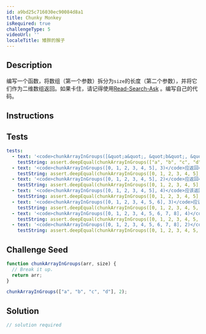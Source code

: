 ```yaml
---
id: a9bd25c716030ec90084d8a1
title: Chunky Monkey
isRequired: true
challengeType: 5
videoUrl: ''
localeTitle: 矮胖的猴子
---
```


## Description
<section id="description">编写一个函数，将数组（第一个参数）拆分为<code>size</code>的长度（第二个参数），并将它们作为二维数组返回。如果卡住，请记得使用<a href="http://forum.freecodecamp.org/t/how-to-get-help-when-you-are-stuck/19514" target="_blank">Read-Search-Ask</a> 。编写自己的代码。 </section>

## Instructions
<section id="instructions">
</section>

## Tests
<section id='tests'>

```yml
tests:
  - text: '<code>chunkArrayInGroups([&quot;a&quot;, &quot;b&quot;, &quot;c&quot;, &quot;d&quot;], 2)</code>应返回<code>[[&quot;a&quot;, &quot;b&quot;], [&quot;c&quot;, &quot;d&quot;]]</code> 。'
    testString: assert.deepEqual(chunkArrayInGroups(["a", "b", "c", "d"], 2), [["a", "b"], ["c", "d"]], '<code>chunkArrayInGroups(["a", "b", "c", "d"], 2)</code> should return <code>[["a", "b"], ["c", "d"]]</code>.');
  - text: '<code>chunkArrayInGroups([0, 1, 2, 3, 4, 5], 3)</code>应返回<code>[[0, 1, 2], [3, 4, 5]]</code> 。'
    testString: assert.deepEqual(chunkArrayInGroups([0, 1, 2, 3, 4, 5], 3), [[0, 1, 2], [3, 4, 5]], '<code>chunkArrayInGroups([0, 1, 2, 3, 4, 5], 3)</code> should return <code>[[0, 1, 2], [3, 4, 5]]</code>.');
  - text: '<code>chunkArrayInGroups([0, 1, 2, 3, 4, 5], 2)</code>应返回<code>[[0, 1], [2, 3], [4, 5]]</code> 。'
    testString: assert.deepEqual(chunkArrayInGroups([0, 1, 2, 3, 4, 5], 2), [[0, 1], [2, 3], [4, 5]], '<code>chunkArrayInGroups([0, 1, 2, 3, 4, 5], 2)</code> should return <code>[[0, 1], [2, 3], [4, 5]]</code>.');
  - text: '<code>chunkArrayInGroups([0, 1, 2, 3, 4, 5], 4)</code>应该返回<code>[[0, 1, 2, 3], [4, 5]]</code> 。'
    testString: assert.deepEqual(chunkArrayInGroups([0, 1, 2, 3, 4, 5], 4), [[0, 1, 2, 3], [4, 5]], '<code>chunkArrayInGroups([0, 1, 2, 3, 4, 5], 4)</code> should return <code>[[0, 1, 2, 3], [4, 5]]</code>.');
  - text: '<code>chunkArrayInGroups([0, 1, 2, 3, 4, 5, 6], 3)</code>应该返回<code>[[0, 1, 2], [3, 4, 5], [6]]</code> 。'
    testString: assert.deepEqual(chunkArrayInGroups([0, 1, 2, 3, 4, 5, 6], 3), [[0, 1, 2], [3, 4, 5], [6]], '<code>chunkArrayInGroups([0, 1, 2, 3, 4, 5, 6], 3)</code> should return <code>[[0, 1, 2], [3, 4, 5], [6]]</code>.');
  - text: '<code>chunkArrayInGroups([0, 1, 2, 3, 4, 5, 6, 7, 8], 4)</code>应返回<code>[[0, 1, 2, 3], [4, 5, 6, 7], [8]]</code> <code>chunkArrayInGroups([0, 1, 2, 3, 4, 5, 6, 7, 8], 4)</code> <code>[[0, 1, 2, 3], [4, 5, 6, 7], [8]]</code> 。'
    testString: assert.deepEqual(chunkArrayInGroups([0, 1, 2, 3, 4, 5, 6, 7, 8], 4), [[0, 1, 2, 3], [4, 5, 6, 7], [8]], '<code>chunkArrayInGroups([0, 1, 2, 3, 4, 5, 6, 7, 8], 4)</code> should return <code>[[0, 1, 2, 3], [4, 5, 6, 7], [8]]</code>.');
  - text: '<code>chunkArrayInGroups([0, 1, 2, 3, 4, 5, 6, 7, 8], 2)</code>应返回<code>[[0, 1], [2, 3], [4, 5], [6, 7], [8]]</code> 。'
    testString: assert.deepEqual(chunkArrayInGroups([0, 1, 2, 3, 4, 5, 6, 7, 8], 2), [[0, 1], [2, 3], [4, 5], [6, 7], [8]], '<code>chunkArrayInGroups([0, 1, 2, 3, 4, 5, 6, 7, 8], 2)</code> should return <code>[[0, 1], [2, 3], [4, 5], [6, 7], [8]]</code>.');

```

</section>

## Challenge Seed
<section id='challengeSeed'>

<div id='js-seed'>

```js
function chunkArrayInGroups(arr, size) {
  // Break it up.
  return arr;
}

chunkArrayInGroups(["a", "b", "c", "d"], 2);

```

</div>



</section>

## Solution
<section id='solution'>

```js
// solution required
```
</section>
